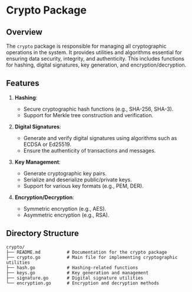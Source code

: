 # Crypto Package

## Overview

The `crypto` package is responsible for managing all cryptographic operations in the system. It provides utilities and algorithms essential for ensuring data security, integrity, and authenticity. This includes functions for hashing, digital signatures, key generation, and encryption/decryption.

## Features

1. **Hashing**:
   - Secure cryptographic hash functions (e.g., SHA-256, SHA-3).
   - Support for Merkle tree construction and verification.

2. **Digital Signatures**:
   - Generate and verify digital signatures using algorithms such as ECDSA or Ed25519.
   - Ensure the authenticity of transactions and messages.

3. **Key Management**:
   - Generate cryptographic key pairs.
   - Serialize and deserialize public/private keys.
   - Support for various key formats (e.g., PEM, DER).

4. **Encryption/Decryption**:
   - Symmetric encryption (e.g., AES).
   - Asymmetric encryption (e.g., RSA).

## Directory Structure

```plaintext
crypto/
├── README.md          # Documentation for the crypto package
├── crypto.go          # Main file for implementing cryptographic utilities
├── hash.go            # Hashing-related functions
├── keys.go            # Key generation and management
├── signature.go       # Digital signature utilities
└── encryption.go      # Encryption and decryption methods
